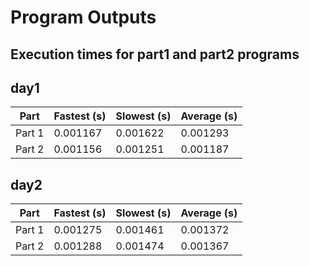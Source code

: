 # Program Outputs
## Execution times for part1 and part2 programs

## day1
| Part | Fastest (s) | Slowest (s) | Average (s) |
| ---- | ------------ | ------------ | ------------ |
| Part 1 | 0.001167 | 0.001622 | 0.001293 |
| Part 2 | 0.001156 | 0.001251 | 0.001187 |

## day2
| Part | Fastest (s) | Slowest (s) | Average (s) |
| ---- | ------------ | ------------ | ------------ |
| Part 1 | 0.001275 | 0.001461 | 0.001372 |
| Part 2 | 0.001288 | 0.001474 | 0.001367 |